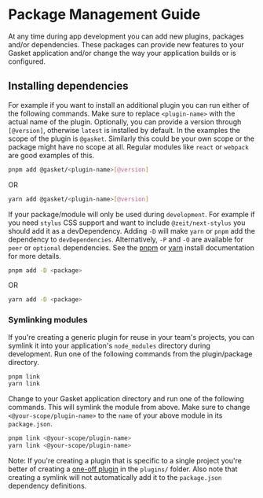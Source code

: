 # Package Management Guide

At any time during app development you can add new plugins, packages and/or
dependencies. These packages can provide new features to your Gasket application
and/or change the way your application builds or is configured.

## Installing dependencies

For example if you want to install an additional plugin you can run either of
the following commands. Make sure to replace `<plugin-name>` with the actual
name of the plugin. Optionally, you can provide a version through `[@version]`,
otherwise `latest` is installed by default. In the examples the scope of the
plugin is `@gasket`. Similarly this could be your own scope or the package might
have no scope at all. Regular modules like `react` or `webpack` are good
examples of this.

```bash
pnpm add @gasket/<plugin-name>[@version]
```

OR

```bash
yarn add @gasket/<plugin-name>[@version]
```

If your package/module will only be used during `development`. For example if
you need `stylus` CSS support and want to include `@zeit/next-stylus` you should
add it as a devDependency. Adding `-D` will make `yarn` or `pnpm` add the
dependency to `devDependencies`. Alternatively, `-P` and `-O` are available for
`peer` or `optional` dependencies. See the [pnpm][pnpm install] or
[yarn][yarn install] install documentation for more details.

```bash
pnpm add -D <package>
```

OR

```bash
yarn add -D <package>
```

### Symlinking modules

If you're creating a generic plugin for reuse in your team's projects, you can
symlink it into your application's `node_modules` directory during development.
Run one of the following commands from the plugin/package directory.

```bash
pnpm link
yarn link
```

Change to your Gasket application directory and run one of the following
commands. This will symlink the module from above. Make sure to change
`<@your-scope/plugin-name>` to the `name` of your above module in its
`package.json`.

```bash
pnpm link <@your-scope/plugin-name>
yarn link <@your-scope/plugin-name>
```

Note: If you're creating a plugin that is specific to a single project you're
better of creating a [one-off plugin] in the `plugins/` folder. Also note that
creating a symlink will not automatically add it to the `package.json`
dependency definitions.

[pnpm install]: https://pnpm.io/cli/install
[yarn install]: https://yarnpkg.com/en/docs/cli/add#toc-yarn-add-dev-d
[one-off plugin]: authoring-plugins.md#one-off-plugins
